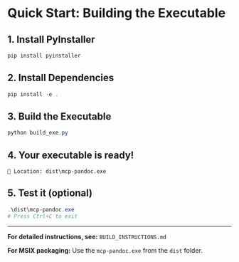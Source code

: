 # Quick Start: Building the Executable

## 1. Install PyInstaller
```powershell
pip install pyinstaller
```

## 2. Install Dependencies
```powershell
pip install -e .
```

## 3. Build the Executable
```powershell
python build_exe.py
```

## 4. Your executable is ready!
```
📁 Location: dist\mcp-pandoc.exe
```

## 5. Test it (optional)
```powershell
.\dist\mcp-pandoc.exe
# Press Ctrl+C to exit
```

---

**For detailed instructions, see:** `BUILD_INSTRUCTIONS.md`

**For MSIX packaging:** Use the `mcp-pandoc.exe` from the `dist` folder.
